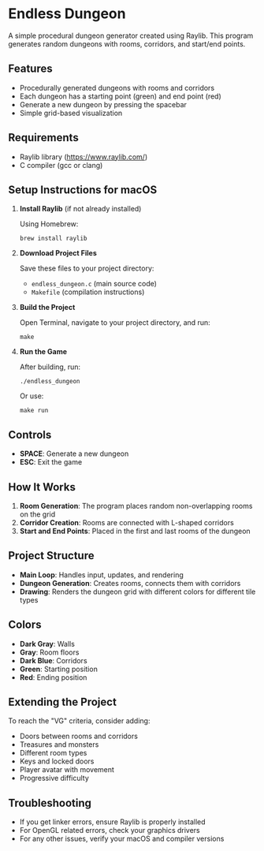 # Endless Dungeon

A simple procedural dungeon generator created using Raylib. This program generates random dungeons with rooms, corridors, and start/end points.

## Features

- Procedurally generated dungeons with rooms and corridors
- Each dungeon has a starting point (green) and end point (red)
- Generate a new dungeon by pressing the spacebar
- Simple grid-based visualization

## Requirements

- Raylib library (https://www.raylib.com/)
- C compiler (gcc or clang)

## Setup Instructions for macOS

1. **Install Raylib** (if not already installed)

   Using Homebrew:
   ```
   brew install raylib
   ```

2. **Download Project Files**
   
   Save these files to your project directory:
   - `endless_dungeon.c` (main source code)
   - `Makefile` (compilation instructions)

3. **Build the Project**

   Open Terminal, navigate to your project directory, and run:
   ```
   make
   ```

4. **Run the Game**

   After building, run:
   ```
   ./endless_dungeon
   ```
   
   Or use:
   ```
   make run
   ```

## Controls

- **SPACE**: Generate a new dungeon
- **ESC**: Exit the game

## How It Works

1. **Room Generation**: The program places random non-overlapping rooms on the grid
2. **Corridor Creation**: Rooms are connected with L-shaped corridors
3. **Start and End Points**: Placed in the first and last rooms of the dungeon

## Project Structure

- **Main Loop**: Handles input, updates, and rendering
- **Dungeon Generation**: Creates rooms, connects them with corridors
- **Drawing**: Renders the dungeon grid with different colors for different tile types

## Colors

- **Dark Gray**: Walls
- **Gray**: Room floors
- **Dark Blue**: Corridors
- **Green**: Starting position
- **Red**: Ending position

## Extending the Project

To reach the "VG" criteria, consider adding:
- Doors between rooms and corridors
- Treasures and monsters
- Different room types
- Keys and locked doors
- Player avatar with movement
- Progressive difficulty

## Troubleshooting

- If you get linker errors, ensure Raylib is properly installed
- For OpenGL related errors, check your graphics drivers
- For any other issues, verify your macOS and compiler versions